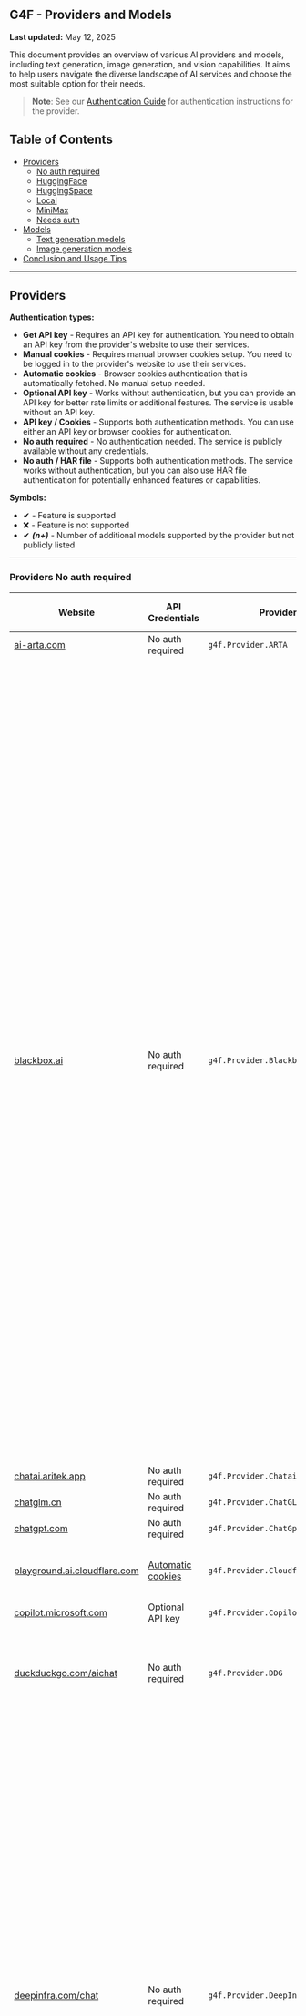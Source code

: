 ## G4F - Providers and Models

**Last updated:** May 12, 2025

This document provides an overview of various AI providers and models, including text generation, image generation, and vision capabilities. It aims to help users navigate the diverse landscape of AI services and choose the most suitable option for their needs.

> **Note**: See our [Authentication Guide](authentication.md) for authentication instructions for the provider.

## Table of Contents
  - [Providers](#providers)
    - [No auth required](#providers-not-needs-auth)
    - [HuggingFace](#providers-huggingface)
    - [HuggingSpace](#providers-huggingspace)
    - [Local](#providers-local)
    - [MiniMax](#providers-minimax)
    - [Needs auth](#providers-needs-auth)
  - [Models](#models)
    - [Text generation models](#text-generation-models)
    - [Image generation models](#image-generation-models)
  - [Conclusion and Usage Tips](#conclusion-and-usage-tips)

---
## Providers
**Authentication types:**
- **Get API key** - Requires an API key for authentication. You need to obtain an API key from the provider's website to use their services.
- **Manual cookies** - Requires manual browser cookies setup. You need to be logged in to the provider's website to use their services.
- **Automatic cookies** - Browser cookies authentication that is automatically fetched. No manual setup needed.
- **Optional API key** - Works without authentication, but you can provide an API key for better rate limits or additional features. The service is usable without an API key.
- **API key / Cookies** - Supports both authentication methods. You can use either an API key or browser cookies for authentication.
- **No auth required** - No authentication needed. The service is publicly available without any credentials.
- **No auth / HAR file** - Supports both authentication methods. The service works without authentication, but you can also use HAR file authentication for potentially enhanced features or capabilities.

**Symbols:**
- ✔ - Feature is supported
- ❌ - Feature is not supported
- ✔ _**(n+)**_ - Number of additional models supported by the provider but not publicly listed

---
### Providers No auth required
| Website | API Credentials | Provider | Text generation | Image generation | Audio generation | Video generation | Vision (Image Upload) | Status |
|----------|-------------|--------------|---------------|--------|--------|------|------|------|
|[ai-arta.com](https://ai-arta.com)|No auth required|`g4f.Provider.ARTA`|❌|`flux` _**(16+)**_|❌|❌|❌|![](https://img.shields.io/badge/Active-brightgreen)|
|[blackbox.ai](https://www.blackbox.ai)|No auth required|`g4f.Provider.Blackbox`|`blackboxai, o3-mini, gpt-4, gpt-4o, gpt-4o-mini, gpt-4.1-nano, claude-3.7-sonnet, claude-3.5-sonnet, deepseek-r1, deepseek-r1-zero, deepseek-r1-distill-llama-70b, deepseek-r1-distill-qwen-14b, deepseek-r1-distill-qwen-32b, reka-flash, gemini-2.0-flash, gemma-2-9b, gemma-3-12b, gemma-3-1b, gemma-3-27b, gemma-3-4b, llama-3.2-11b, llama-3.2-1b, llama-3.2-3b, llama-3.3-70b, llama-3.1-8b, llama-4-scout, llama-4-maverick, nemotron-49b, nemotron-253b, mistral-7b, mistral-small-24b, mistral-nemo, mistral-small-3.1-24b, qwen-2.5-72b, qwen-2.5-7b, qwen-2.5-coder-32b, qwen-2.5-vl-3b, qwen-2.5-vl-7b, qwen-2.5-vl-32b, qwen-2.5-vl-72b, qwq-32b, qwq-32b-preview, qwq-32b-arliai, deepcoder-14b, deephermes-3-8b, dolphin-3.0-24b, dolphin-3.0-r1-24b, kimi-vl-a3b-thinking, molmo-7b, moonlight-16b, qwerky-72b`|❌|❌|❌|`blackboxai, gpt-4o, o3-mini`|![](https://img.shields.io/badge/Active-brightgreen)|
|[chatai.aritek.app](https://chatai.aritek.app)|No auth required|`g4f.Provider.Chatai`|`gpt-4o-mini`|❌|❌|❌|❌|![](https://img.shields.io/badge/Active-brightgreen)|
|[chatglm.cn](https://chatglm.cn)|No auth required|`g4f.Provider.ChatGLM`|`glm-4`|❌|❌|❌|❌|![](https://img.shields.io/badge/Active-brightgreen)|
|[chatgpt.com](https://chatgpt.com)|No auth required|`g4f.Provider.ChatGpt`|✔ _**(7+)**_|❌|❌|❌|❌|![Error](https://img.shields.io/badge/HTTPError-f48d37)|
|[playground.ai.cloudflare.com](https://playground.ai.cloudflare.com)|[Automatic cookies](https://playground.ai.cloudflare.com)|`g4f.Provider.Cloudflare`|`llama-2-7b, llama-3-8b, llama-3.1-8b, llama-3.2-1b, qwen-1.5-7b`|❌|❌|❌|❌|![Error](https://img.shields.io/badge/Active-brightgreen)|
|[copilot.microsoft.com](https://copilot.microsoft.com)|Optional API key|`g4f.Provider.Copilot`|`gpt-4, o1`|❌|❌|❌|❌|![](https://img.shields.io/badge/Active-brightgreen)|
|[duckduckgo.com/aichat](https://duckduckgo.com/aichat)|No auth required|`g4f.Provider.DDG`|`gpt-4. gpt-4o, gpt-4o-mini, llama-3.3-70b, claude-3-haiku, o3-mini, mistral-small-24b`|❌|❌|❌|❌|![](https://img.shields.io/badge/Active-brightgreen)|
|[deepinfra.com/chat](https://deepinfra.com/chat)|No auth required|`g4f.Provider.DeepInfraChat`|`deepseek-prover-v2-671b, qwen-3-235b, qwen-3-30b, qwen-3-32b, qwen-3-14b, llama-4-maverick, llama-4-maverick-17b, llama-4-maverick, llama-4-maverick-17b, phi-4-reasoning-plus, qwq-32b, deepseek-v3-0324, gemma-3-27b, gemma-3-12b, phi-4-multimodal, llama-3.1-8b, llama-3.2-90b, llama-3.3-70b, deepseek-v3, mixtral-small-24b, deepseek-r1-turbo, deepseek-r1, deepseek-r1-distill-llama-70b, deepseek-r1-distill-qwen-32b, phi-4, wizardlm-2-8x22b, qwen-2-72b, dolphin-2.6, dolphin-2.9, airoboros-70b, lzlv-70b, wizardlm-2-7b, mixtral-8x22b`|❌|❌|❌|`llama-3.2-90b, minicpm-2.5`|![](https://img.shields.io/badge/Active-brightgreen)|
|[dynaspark.onrender.com](https://dynaspark.onrender.com)|No auth required|`g4f.Provider.Dynaspark`|`gemini-1.5-flash, gemini-2.0-flash`|❌|❌|❌|`gemini-1.5-flash, gemini-2.0-flash`|![](https://img.shields.io/badge/Active-brightgreen)|
|[chat10.free2gpt.xyz](https://chat10.free2gpt.xyz)|No auth required|`g4f.Provider.Free2GPT`|`gemini-1.5-pro, gemini-1.5-flash`|❌|❌|❌|❌|![](https://img.shields.io/badge/Active-brightgreen)|
|[freegptsnav.aifree.site](https://freegptsnav.aifree.site)|No auth required|`g4f.Provider.FreeGpt`|`gemini-1.5-pro, gemini-1.5-flash`|❌|❌|❌|❌|![](https://img.shields.io/badge/Active-brightgreen)|
|[app.giz.ai/assistant](https://app.giz.ai/assistant)|No auth required|`g4f.Provider.GizAI`|`gemini-1.5-flash`|❌|❌|❌|❌|![](https://img.shields.io/badge/Active-brightgreen)|
|[glider.so](https://glider.so)|No auth required|`g4f.Provider.Glider`|`llama-3.1-70b, llama-3.1-8b, llama-3.2-3b, deepseek-r1`|❌|❌|❌|❌|![](https://img.shields.io/badge/Active-brightgreen)|
|[goabror.uz](https://goabror.uz)|No auth required|`g4f.Provider.Goabror`|`gpt-4`|❌|❌|❌|❌|![](https://img.shields.io/badge/Active-brightgreen)|
|[hailuo.ai](https://www.hailuo.ai)|No auth required|`g4f.Provider.HailuoAI`|`MiniMax` _**(1+)**_|❌|❌|❌|❌|![](https://img.shields.io/badge/Active-brightgreen)|
|[editor.imagelabs.net](editor.imagelabs.net)|No auth required|`g4f.Provider.ImageLabs`|❌|`sdxl-turbo`|❌|❌|❌|![](https://img.shields.io/badge/Active-brightgreen)|
|[huggingface.co/spaces](https://huggingface.co/spaces)|Optional API key|`g4f.Provider.HuggingSpace`|`qvq-72b, qwen-2-72b, qwen-3-235b, qwen-3-32b, qwen-3-30b, qwen-3-14b, qwen-3-4b, qwen-3-1.7b, qwen-3-0.6b, command-a-03-2025, command-r-plus-08-2024, command-r-08-2024, command-r, command-r-plus, command-r7b-12-2024, command-r7b-arabic-02-2025`|`flux-dev, flux-schnell, sd-3.5`|❌|❌|❌|![](https://img.shields.io/badge/Active-brightgreen)|
|[lambda.chat](https://lambda.chat)|No auth required|`g4f.Provider.LambdaChat`|`deepseek-v3, deepseek-r1, hermes-3, hermes-3-405b, nemotron-70b, llama-3.3-70b, qwen-2.5-coder-32b`|❌|❌|❌|❌|![](https://img.shields.io/badge/Active-brightgreen)|
|[liaobots.work](https://liaobots.work)|[Automatic cookies](https://liaobots.work)|`g4f.Provider.Liaobots`|`claude-3.5-sonnet, claude-3.7-sonnet, deepseek-v3, gemini-1.0-pro, gemini-2.0-flash, gemini-2.0-flash-thinking, gemini-2.5-pro, gpt-4-turbo, gpt-4.1, gpt-4.1-mini, gpt-4, gpt-4o, gpt-4o-mini, grok-3, grok-3-r1, o3-mini, qwen-3-235b`|❌|❌|❌|❌|![](https://img.shields.io/badge/Active-brightgreen)|
|[labs.perplexity.ai](https://labs.perplexity.ai)|No auth required|`g4f.Provider.PerplexityLabs`|`sonar, sonar-pro, sonar-reasoning, sonar-reasoning-pro`|❌|❌|❌|❌|![Error](https://img.shields.io/badge/Active-brightgreen)|
|[pi.ai/talk](https://pi.ai/talk)|[Manual cookies](https://pi.ai/talk)|`g4f.Provider.Pi`|`pi`|❌|❌|❌|❌|![Error](https://img.shields.io/badge/Active-brightgreen)|
|[pizzagpt.it](https://www.pizzagpt.it)|No auth required|`g4f.Provider.Pizzagpt`|`gpt-4o-mini`|❌|❌|❌|❌|![](https://img.shields.io/badge/Active-brightgreen)|
|[pollinations.ai](https://pollinations.ai)|No auth required|`g4f.Provider.PollinationsAI`|`gpt-4o-mini, gpt-4.1-mini, gpt-4.1-nano, gpt-4, gpt-4o, gpt-4.1, o4-mini, command-r-plus-08-2024, gemini-2.5-flash, gemini-2.0-flash-thinking, qwen-2.5-coder-32b, llama-3.3-70b, llama-4-scout, llama-4-scout-17b, mistral-small-3.1-24b, deepseek-r1, deepseek-r1-distill-llama-70b, evil, deepseek-r1-distill-qwen-32b, phi-4, qwq-32b, deepseek-v3, deepseek-v3-0324` _**(4+)**_|`flux, flux-pro, flux-dev, flux-schnell, dall-e-3, sdxl-turbo`|`gpt-4o-audio`|❌|`gpt-4o, gpt-4o-mini, o1-mini, o3-mini, o4-mini`|![](https://img.shields.io/badge/Active-brightgreen)|
|[pollinations.ai](https://pollinations.ai)|No auth required|`g4f.Provider.PollinationsImage`|❌|`flux, flux-pro, flux-dev, flux-schnell, dall-e-3, sdxl-turbo`|❌|❌|❌|![](https://img.shields.io/badge/Active-brightgreen)|
|[teach-anything.com](https://www.teach-anything.com)|No auth required|`g4f.Provider.TeachAnything`|`gemini-1.5-pro, gemini-1.5-flash`|❌|❌|❌|❌|![](https://img.shields.io/badge/Active-brightgreen)|
|[chat.typegpt.net](https://chat.typegpt.net)|No auth required|`g4f.Provider.TypeGPT`|`gpt-3.5-turbo, o3-mini, deepseek-r1, deepseek-v3, evil, o1`|❌|❌|❌|`gpt-3.5-turbo, o3-mini`|![](https://img.shields.io/badge/Active-brightgreen)|
|[you.com](https://you.com)|[Manual cookies](https://you.com)|`g4f.Provider.You`|✔|✔|❌|❌|✔|![](https://img.shields.io/badge/Active-brightgreen)|
|[websim.ai](https://websim.ai)|No auth required|`g4f.Provider.Websim`|`gemini-1.5-pro, gemini-1.5-flash`|`flux`|❌|❌|❌|![](https://img.shields.io/badge/Active-brightgreen)|
|[chat9.yqcloud.top](https://chat9.yqcloud.top)|No auth required|`g4f.Provider.Yqcloud`|`gpt-4`|✔|❌|❌|❌|![](https://img.shields.io/badge/Active-brightgreen)|

---
### Providers HuggingFace
| Website | API Credentials | Provider | Text generation | Image generation | Audio generation | Video generation | Vision (Image Upload) | Status |
|----------|-------------|--------------|---------------|--------|--------|------|------|------|
|[huggingface.co/chat](https://huggingface.co/chat)|[Manual cookies](https://huggingface.co/chat)|`g4f.Provider.HuggingChat`|`qwen-2.5-72b, llama-3.3-70b, command-r-plus, deepseek-r1, qwq-32b, nemotron-70b, llama-3.2-11b, mistral-nemo, phi-3.5-mini`|`flux-dev, flux-schnell`|❌|❌|❌|![](https://img.shields.io/badge/Active-brightgreen)|
|[huggingface.co/chat](https://huggingface.co/chat)|[API key / Cookies](https://huggingface.co/settings/tokens)|`g4f.Provider.HuggingFace`|✔ _**(47+)**_|✔ _**(9+)**_|❌|❌|❌|![](https://img.shields.io/badge/Active-brightgreen)|
|[api-inference.huggingface.co](https://api-inference.huggingface.co)|[Get API key](https://huggingface.co/settings/tokens)|`g4f.Provider.HuggingFaceAPI`|✔ _**(9+)**_|✔ _**(2+)**_|❌|❌|✔ _**(1+)**_|![](https://img.shields.io/badge/Active-brightgreen)|

---
### Providers HuggingSpace
| Website | API Credentials | Provider | Text generation | Image generation | Audio generation | Video generation | Vision (Image Upload) | Status |
|----------|-------------|--------------|---------------|--------|--------|------|------|------|
|[black-forest-labs-flux-1-dev.hf.space](https://black-forest-labs-flux-1-dev.hf.space)|[Get API key](https://huggingface.co/settings/tokens)|`g4f.Provider.BlackForestLabs_Flux1Dev`|❌|`flux, flux-dev`|❌|❌|❌|![](https://img.shields.io/badge/Active-brightgreen)|
|[black-forest-labs-flux-1-schnell.hf.space](https://black-forest-labs-flux-1-schnell.hf.space)|[Get API key](https://huggingface.co/settings/tokens)|`g4f.Provider.BlackForestLabs_Flux1Schnell`|❌|`flux, flux-schnell`|❌|❌|❌|![](https://img.shields.io/badge/Active-brightgreen)|
|[cohereforai-c4ai-command.hf.space](https://cohereforai-c4ai-command.hf.space)|[Get API key](https://huggingface.co/settings/tokens)|`g4f.Provider.CohereForAI_C4AI_Command`|`command-a-03-2025, command-r-plus-08-2024, command-r-08-2024, command-r, command-r-plus, command-r7b-12-2024, command-r7b-arabic-02-2025`|❌|❌|❌|❌|![](https://img.shields.io/badge/Active-brightgreen)|
|[huggingface.co/spaces/deepseek-ai/Janus-Pro-7B](https://huggingface.co/spaces/deepseek-ai/Janus-Pro-7B)|[Get API key](https://huggingface.co/settings/tokens)|`g4f.Provider.DeepseekAI_Janus_Pro_7b`|✔|✔|❌|❌|❌|![](https://img.shields.io/badge/Active-brightgreen)|
|[roxky-flux-1-dev.hf.space](https://roxky-flux-1-dev.hf.space)|[Get API key](https://huggingface.co/settings/tokens)|`g4f.Provider.G4F`|✔ _**(1+)**_|✔ _**(4+)**_|❌|❌|✔ _**(1+)**_|![](https://img.shields.io/badge/Active-brightgreen)|
|[microsoft-phi-4-multimodal.hf.space](https://microsoft-phi-4-multimodal.hf.space)|[Get API key](https://huggingface.co/settings/tokens)|`g4f.Provider.Microsoft_Phi_4`|`phi-4`|❌|❌|❌|`phi-4`|![](https://img.shields.io/badge/Active-brightgreen)|
|[qwen-qvq-72b-preview.hf.space](https://qwen-qvq-72b-preview.hf.space)|[Get API key](https://huggingface.co/settings/tokens)|`g4f.Provider.Qwen_QVQ_72B`|`qvq-72b`|❌|❌|❌|❌|![](https://img.shields.io/badge/Active-brightgreen)|
|[qwen-qwen2-5.hf.space](https://qwen-qwen2-5.hf.space)|[Get API key](https://huggingface.co/settings/tokens)|`g4f.Provider.Qwen_Qwen_2_5`|`qwen-2.5`|❌|❌|❌|❌|![](https://img.shields.io/badge/Active-brightgreen)|
|[qwen-qwen2-5-1m-demo.hf.space](https://qwen-qwen2-5-1m-demo.hf.space)|[Get API key](https://huggingface.co/settings/tokens)|`g4f.Provider.Qwen_Qwen_2_5M`|`qwen-2.5-1m`|❌|❌|❌|❌|![](https://img.shields.io/badge/Active-brightgreen)|
|[qwen-qwen2-5-max-demo.hf.space](https://qwen-qwen2-5-max-demo.hf.space)|[Get API key](https://huggingface.co/settings/tokens)|`g4f.Provider.Qwen_Qwen_2_5_Max`|`qwen-2-5-max`|❌|❌|❌|❌|![](https://img.shields.io/badge/Active-brightgreen)|
|[qwen-qwen2-72b-instruct.hf.space](https://qwen-qwen2-72b-instruct.hf.space)|[Get API key](https://huggingface.co/settings/tokens)|`g4f.Provider.Qwen_Qwen_2_72B`|`qwen-2-72b`|❌|❌|❌|❌|![](https://img.shields.io/badge/Active-brightgreen)|
|[qwen-qwen2-72b-instruct.hf.space](https://qwen-qwen2-72b-instruct.hf.space)|[Get API key](https://huggingface.co/settings/tokens)|`g4f.Provider.Qwen_Qwen_3`|`qwen-3-235b, qwen-3-32b, qwen-3-30b, qwen-3-14b, qwen-3-4b, qwen-3-1.7b, qwen-3-0.6b`|❌|❌|❌|❌|![](https://img.shields.io/badge/Active-brightgreen)|
|[stabilityai-stable-diffusion-3-5-large.hf.space](https://stabilityai-stable-diffusion-3-5-large.hf.space)|[Get API key](https://huggingface.co/settings/tokens)|`g4f.Provider.StabilityAI_SD35Large`|❌|`sd-3.5`|❌|❌|❌|![](https://img.shields.io/badge/Active-brightgreen)|
|[voodoohop-flux-1-schnell.hf.space](https://voodoohop-flux-1-schnell.hf.space)|[Get API key](https://huggingface.co/settings/tokens)|`g4f.Provider.Voodoohop_Flux1Schnell`|❌|`flux, flux-schnell`|❌|❌|❌|![](https://img.shields.io/badge/Active-brightgreen)|

### Providers Local
| Website | API Credentials | Provider | Text generation | Image generation | Audio generation | Video generation | Vision (Image Upload) | Status |
|----------|-------------|--------------|---------------|--------|--------|------|------|------|
|[]( )|No auth required|`g4f.Provider.Local`|✔|❌|❌|❌|❌|![](https://img.shields.io/badge/Active-brightgreen)|
|[ollama.com](https://ollama.com)|No auth required|`g4f.Provider.Ollama`|✔|❌|❌|❌|❌|![](https://img.shields.io/badge/Active-brightgreen)|

---
### Providers MiniMax
| Website | API Credentials | Provider | Text generation | Image generation | Audio generation | Video generation | Vision (Image Upload) | Status |
|----------|-------------|--------------|---------------|--------|--------|------|------|------|
|[hailuo.ai/chat](https://www.hailuo.ai/chat)|[Get API key](https://intl.minimaxi.com/user-center/basic-information/interface-key)|`g4f.Provider.MiniMax`|`MiniMax`  _**(1+)**_|❌|❌|❌|❌|![](https://img.shields.io/badge/Active-brightgreen)|

---
### Providers Needs Auth
| Website | API Credentials | Provider | Text generation | Image generation | Audio generation | Video generation | Vision (Image Upload) | Status |
|----------|-------------|--------------|---------------|--------|--------|------|------|------|
|[console.anthropic.com](https://console.anthropic.com)|[Get API key](https://console.anthropic.com/settings/keys)|`g4f.Provider.Anthropic`|✔ _**(8+)**_|❌|❌|❌|❌|![](https://img.shields.io/badge/Active-brightgreen)|
|[bing.com/images/create](https://www.bing.com/images/create)|[Manual cookies](https://www.bing.com)|`g4f.Provider.BingCreateImages`|❌|`dall-e-3`|❌|❌|❌|![](https://img.shields.io/badge/Active-brightgreen)|
|[blackbox.ai](https://www.blackbox.ai)|[Manual cookies](https://www.blackbox.ai)|`g4f.Provider.BlackboxPro`|✔|✔|❌|❌|✔|![](https://img.shields.io/badge/Active-brightgreen)|
|[cablyai.com/chat](https://cablyai.com/chat)|[Get API key](https://cablyai.com)|`g4f.Provider.CablyAI`|✔|✔|❌|❌|✔|![](https://img.shields.io/badge/Active-brightgreen)|
|[inference.cerebras.ai](https://inference.cerebras.ai/)|[Get API key](https://cloud.cerebras.ai)|`g4f.Provider.Cerebras`|✔ _**(3+)**_|❌|❌|❌|❌|![](https://img.shields.io/badge/Active-brightgreen)|
|[copilot.microsoft.com](https://copilot.microsoft.com)|[Manual cookies](https://copilot.microsoft.com)|`g4f.Provider.CopilotAccount`|✔ _**(1+)**_|✔ _**(1+)**_|❌|❌|✔ _**(1+)**_|![](https://img.shields.io/badge/Active-brightgreen)|
|[deepinfra.com](https://deepinfra.com)|[Get API key](https://deepinfra.com/dash/api_keys)|`g4f.Provider.DeepInfra`|✔ _**(17+)**_|✔ _**(6+)**_|❌|❌|❌|![](https://img.shields.io/badge/Active-brightgreen)|
|[platform.deepseek.com](https://platform.deepseek.com)|[Get API key](https://platform.deepseek.com/api_keys)|`g4f.Provider.DeepSeek`|✔ _**(1+)**_|❌|❌|❌|❌|![](https://img.shields.io/badge/Active-brightgreen)|
|[gemini.google.com](https://gemini.google.com)|[Manual cookies](https://gemini.google.com)|`g4f.Provider.Gemini`|`gemini-2.0`|`gemini-2.0`|❌|❌|`gemini-2.0`|![](https://img.shields.io/badge/Active-brightgreen)|
|[ai.google.dev](https://ai.google.dev)|[Get API key](https://aistudio.google.com/u/0/apikey)|`g4f.Provider.GeminiPro`|`gemini-1.5-flash, gemini-1.5-pro, gemini-2.0-flash`|❌|❌|❌|`gemini-1.5-pro`|![](https://img.shields.io/badge/Active-brightgreen)|
|[developers.sber.ru/gigachat](https://developers.sber.ru/gigachat)|[Manual cookies](https://developers.sber.ru/gigachat)|`g4f.Provider.GigaChat`|✔ _**(6+)**_|❌|❌|❌|❌|![](https://img.shields.io/badge/Active-brightgreen)|
|[github.com/copilot](https://github.com/copilot)|[Manual cookies](https://github.com/copilot)|`g4f.Provider.GithubCopilot`|✔ _**(4+)**_|❌|❌|❌|❌|![](https://img.shields.io/badge/Active-brightgreen)|
|[glhf.chat](https://glhf.chat)|[Get API key](https://glhf.chat/user-settings/api)|`g4f.Provider.GlhfChat`|✔ _**(22+)**_|❌|❌|❌|❌|![](https://img.shields.io/badge/Active-brightgreen)|
|[console.groq.com/playground](https://console.groq.com/playground)|[Get API key](https://console.groq.com/keys)|`g4f.Provider.Groq`|✔ _**(18+)**_|❌|❌|❌|✔|![](https://img.shields.io/badge/Active-brightgreen)|
|[meta.ai](https://www.meta.ai)|[Manual cookies](https://www.meta.ai)|`g4f.Provider.MetaAI`|`meta-ai`|❌|❌|❌|❌|![](https://img.shields.io/badge/Active-brightgreen)|
|[meta.ai](https://www.meta.ai)|[Manual cookies](https://www.meta.ai)|`g4f.Provider.MetaAIAccount`|❌|`meta-ai`|❌|❌|❌|![](https://img.shields.io/badge/Active-brightgreen)|
|[designer.microsoft.com](https://designer.microsoft.com)|[Manual cookies](https://designer.microsoft.com)|`g4f.Provider.MicrosoftDesigner`|❌|`dall-e-3`|❌|❌|❌|![](https://img.shields.io/badge/Active-brightgreen)|
|[platform.openai.com](https://platform.openai.com)|[Get API key](https://platform.openai.com/settings/organization/api-keys)|`g4f.Provider.OpenaiAPI`|✔|❌|❌|❌|❌|![](https://img.shields.io/badge/Active-brightgreen)|
|[chatgpt.com](https://chatgpt.com)|[Manual cookies](https://chatgpt.com)|`g4f.Provider.OpenaiChat`|`gpt-4o, gpt-4o-mini, gpt-4` _**(8+)**_|✔ _**(1)**_|❌|❌|✔ _**(8+)**_|![](https://img.shields.io/badge/Active-brightgreen)|
|[perplexity.ai](https://www.perplexity.ai)|[Get API key](https://www.perplexity.ai/settings/api)|`g4f.Provider.PerplexityApi`|✔ _**(6+)**_|❌|❌|❌|❌|![](https://img.shields.io/badge/Active-brightgreen)|
|[chatgpt.com](https://chatgpt.com)|[Manual cookies](https://chatgpt.com)|`g4f.Provider.OpenaiChat`|`gpt-4o, gpt-4o-mini, gpt-4` _**(8+)**_|✔ _**(1)**_|❌|❌|✔ _**(8+)**_|![](https://img.shields.io/badge/Active-brightgreen)|
|[perplexity.ai](https://www.perplexity.ai)|[Get API key](https://www.perplexity.ai/settings/api)|`g4f.Provider.PerplexityApi`|✔ _**(6+)**_|❌|❌|❌|❌|![](https://img.shields.io/badge/Active-brightgreen)|
|[chat.reka.ai](https://chat.reka.ai)|[Manual cookies](https://chat.reka.ai)|`g4f.Provider.Reka`|`reka-core`|✔|❌|❌|❌|![](https://img.shields.io/badge/Active-brightgreen)|
|[replicate.com](https://replicate.com)|[Get API key](https://replicate.com/account/api-tokens)|`g4f.Provider.Replicate`|✔ _**(1+)**_|❌|❌|❌|❌|![](https://img.shields.io/badge/Active-brightgreen)|
|[beta.theb.ai](https://beta.theb.ai)|[Get API key](https://beta.theb.ai)|`g4f.Provider.ThebApi`|✔ _**(21+)**_|❌|❌|❌|❌|![](https://img.shields.io/badge/Active-brightgreen)|
|[whiterabbitneo.com](https://www.whiterabbitneo.com)|[Manual cookies](https://www.whiterabbitneo.com)|`g4f.Provider.WhiteRabbitNeo`|✔|❌|❌|❌|❌|![](https://img.shields.io/badge/Active-brightgreen)|
|[console.x.ai](https://console.x.ai)|[Get API key](https://console.x.ai)|`g4f.Provider.xAI`|✔|❌|❌|❌|❌|![](https://img.shields.io/badge/Active-brightgreen)|

---
## Models

### Text generation models
| Model | Base Provider | Providers | Website |
|-------|---------------|-----------|---------|
|gpt-3.5-turbo|OpenAI|0+ Providers|[platform.openai.com](https://platform.openai.com/docs/engines/gpt-3.5-turbo)|
|gpt-4|OpenAI|7+ Providers|[platform.openai.com](https://platform.openai.com/docs/models/gpt-4-turbo-and-gpt-4)|
|gpt-4.1-nano|OpenAI|2+ Providers|[platform.openai.com](https://platform.openai.com/docs/models/gpt-4.1-nano)|
|gpt-4o|OpenAI|4+ Providers|[platform.openai.com](https://platform.openai.com/docs/models/gpt-4o)|
|gpt-4o-mini|OpenAI|7+ Providers|[platform.openai.com](https://platform.openai.com/docs/models/gpt-4o-mini)|
|gpt-4.1|OpenAI|2+ Providers|[openai.com](https://openai.com/index/gpt-4-1/)|
|gpt-4.1-mini|OpenAI|2+ Providers|[openai.com](https://openai.com/index/gpt-4-1/)|
|gpt-4.1-nano|OpenAI|2+ Providers|[openai.com](https://openai.com/index/gpt-4-1/)|
|o1|OpenAI|2+ Providers|[openai.com](https://openai.com/index/introducing-openai-o1-preview/)|
|o1-mini|OpenAI|1+ Providers|[openai.com](https://openai.com/index/openai-o1-mini-advancing-cost-efficient-reasoning/)|
|o3-mini|OpenAI|3+ Providers|[openai.com](https://openai.com/index/openai-o3-mini/)|
|o4-mini|OpenAI|1+ Providers|[openai.com](https://openai.com/)|
|meta-ai|Meta|1+ Providers|[ai.meta.com](https://ai.meta.com/)|
|llama-2-7b|Meta Llama|1+ Providers|[huggingface.co](https://huggingface.co/meta-llama/Llama-2-7b)|
|llama-3-8b|Meta Llama|1+ Providers|[ai.meta.com](https://ai.meta.com/blog/meta-llama-3/)|
|llama-3.1-8b|Meta Llama|3+ Providers|[ai.meta.com](https://ai.meta.com/blog/meta-llama-3-1/)|
|llama-3.2-1b|Meta Llama|2+ Providers|[huggingface.co](https://huggingface.co/meta-llama/Llama-3.2-1B)|
|llama-3.2-3b|Meta Llama|1+ Providers|[huggingface.co](https://huggingface.co/meta-llama/Llama-3.2-3B)|
|llama-3.2-11b|Meta Llama|3+ Providers|[ai.meta.com](https://ai.meta.com/blog/llama-3-2-connect-2024-vision-edge-mobile-devices/)|
|llama-3.2-90b|Meta Llama|1+ Providers|[huggingface.co](https://huggingface.co/meta-llama/Llama-3.2-90B-Vision)|
|llama-3.3-70b|Meta Llama|7+ Providers|[ai.meta.com](https://ai.meta.com/blog/llama-3-3/)|
|llama-4-scout|Meta Llama|3+ Providers|[llama.com](https://www.llama.com/models/llama-4/)|
|llama-4-scout-17b|Meta Llama|2+ Providers|[llama.com](https://www.llama.com/models/llama-4/)|
|llama-4-maverick|Meta Llama|2+ Providers|[llama.com](https://www.llama.com/models/llama-4/)|
|llama-4-maverick-17b|Meta Llama|1+ Providers|[huggingface.co](https://huggingface.co/meta-llama/Llama-4-Maverick-17B-128E-Instruct-FP8)|
|mixtral-8x22b|Mistral|1+ Providers|[huggingface.co](https://huggingface.co/mistralai/Mixtral-8x22B-Instruct-v0.1)|
|mistral-nemo|Mistral|3+ Providers|[huggingface.co](https://huggingface.co/mistralai/Mistral-Nemo-Instruct-2407)|
|mistral-small-24b|Mistral|3+ Providers|[huggingface.co](https://huggingface.co/mistralai/Mistral-Small-24B-Instruct-2501)|
|mistral-small-3.1-24b|Mistral|2+ Providers|[huggingface.co](https://huggingface.co/mistralai/Mistral-Small-3.1-24B-Instruct-2503)|
|hermes-3|NousResearch|1+ Providers|[huggingface.co](https://huggingface.co/NousResearch/Hermes-3-Llama-3.1-405B-FP8)|
|hermes-3-405b|NousResearch|1+ Providers|[huggingface.co](https://huggingface.co/NousResearch/Hermes-3-Llama-3.1-405B-FP8)|
|deephermes-3-8b|NousResearch|1+ Providers|[huggingface.co](https://huggingface.co/NousResearch/DeepHermes-3-Llama-3-8B-Preview)|
|phi-3.5-mini|Microsoft|1+ Providers|[huggingface.co](https://huggingface.co/microsoft/Phi-3.5-mini-instruct)|
|phi-4|Microsoft|3+ Providers|[techcommunity.microsoft.com](https://techcommunity.microsoft.com/blog/aiplatformblog/introducing-phi-4-microsoft%E2%80%99s-newest-small-language-model-specializing-in-comple/4357090)|
|phi-4-multimodal|Microsoft|2+ Providers|[huggingface.co](https://huggingface.co/microsoft/Phi-4-multimodal-instruct)|
|phi-4-reasoning-plus|Microsoft|1+ Providers|[huggingface.co](https://huggingface.co/microsoft/Phi-4-reasoning-plus)|
|wizardlm-2-7b|Microsoft|1+ Providers|[wizardlm.github.io](https://wizardlm.github.io/WizardLM2/)|
|wizardlm-2-8x22b|Microsoft|1+ Providers|[wizardlm.github.io](https://wizardlm.github.io/WizardLM2/)|
|gemini-1.0-pro|Google DeepMind|1+ Providers|[deepmind.google](https://deepmind.google/technologies/gemini/pro/)|
|gemini-1.5-flash|Google DeepMind|6+ Providers|[deepmind.google](https://deepmind.google/technologies/gemini/flash/)|
|gemini-1.5-pro|Google DeepMind|5+ Providers|[deepmind.google](https://deepmind.google/technologies/gemini/pro/)|
|gemini-2.0|Google DeepMind|1+ Providers|[deepmind.google](http://deepmind.google/technologies/gemini/)|
|gemini-2.0-flash|Google DeepMind|5+ Providers|[deepmind.google](https://deepmind.google/technologies/gemini/flash/)|
|gemini-2.0-flash-thinking|Google DeepMind|3+ Providers|[ai.google.dev](https://ai.google.dev/gemini-api/docs/thinking-mode)|
|gemini-2.0-pro|Google DeepMind|1+ Providers|[deepmind.google](https://deepmind.google/technologies/gemini/flash-thinking/)|
|gemini-2.5-flash|Google DeepMind|1+ Providers|[deepmind.google](https://deepmind.google/technologies/gemini/)|
|gemini-2.5-pro|Google DeepMind|1+ Providers|[deepmind.google](https://deepmind.google/technologies/gemini/)|
|gemma-2-9b|Google DeepMind|1+ Providers|[huggingface.co](https://huggingface.co/google/gemma-2-9b)|
|gemma-3-12b|Google DeepMind|2+ Providers|[huggingface.co](https://huggingface.co/google/gemma-3-12b-it)|
|gemma-3-1b|Google DeepMind|1+ Providers|[huggingface.co](https://huggingface.co/google/gemma-3-1b-it)|
|gemma-3-27b|Google DeepMind|2+ Providers|[huggingface.co](https://huggingface.co/google/gemma-3-27b-it)|
|gemma-3-4b|Google DeepMind|1+ Providers|[huggingface.co](https://huggingface.co/google/gemma-3-4b-it)|
|claude-3-haiku|Anthropic|1+ Providers|[anthropic.com](https://www.anthropic.com/news/claude-3-haiku)|
|claude-3-sonnet|Anthropic|1+ Providers|[anthropic.com](https://www.anthropic.com/news/claude-3-family)|
|claude-3-opus|Anthropic|1+ Providers|[anthropic.com](https://www.anthropic.com/news/claude-3-family)|
|claude-3.5-sonnet|Anthropic|2+ Providers|[anthropic.com](https://www.anthropic.com/news/claude-3-5-sonnet)|
|claude-3.7-sonnet|Anthropic|2+ Providers|[anthropic.com](https://www.anthropic.com/claude/sonnet)|
|claude-3.7-sonnet-thinking|Anthropic|1+ Providers|[anthropic.com](https://www.anthropic.com/claude/sonnet)|
|reka-core|Reka AI|1+ Providers|[reka.ai](https://www.reka.ai/ourmodels)|
|reka-flash|Reka AI|1+ Providers|[reka.ai](https://www.reka.ai/)|
|blackboxai|Blackbox AI|1+ Providers|[docs.blackbox.chat](https://docs.blackbox.chat/blackbox-ai-1)|
|command-a-03-2025|CohereForAI|1+ Providers|[huggingface.co](https://huggingface.co/CohereLabs/c4ai-command-a-03-2025)|
|command-r-plus-08-2024|CohereForAI|2+ Providers|[huggingface.co](https://huggingface.co/CohereLabs/c4ai-command-r-plus-08-2024)|
|command-r-08-2024|CohereForAI|1+ Providers|[huggingface.co](https://huggingface.co/CohereForAI/c4ai-command-r-08-2024/blob/main/README.md)|
|command-r|CohereForAI|1+ Providers|[docs.cohere.com](https://docs.cohere.com/v2/docs/command-r-plus)|
|command-r-plus|CohereForAI|2+ Providers|[huggingface.co](https://huggingface.co/CohereForAI/c4ai-command-r-plus)|
|command-r7b-12-2024|CohereForAI|1+ Providers|[huggingface.co](https://huggingface.co/CohereLabs/c4ai-command-r7b-12-2024/blob/main/README.md)|
|command-r7b-arabic-02-2025|CohereForAI|1+ Providers|[huggingface.co](https://huggingface.co/CohereLabs/c4ai-command-r7b-arabic-02-2025)|
|qwen-1.5-7b|Qwen|1+ Providers|[huggingface.co](https://huggingface.co/Qwen/Qwen1.5-7B)|
|qwen-2-72b|Qwen|2+ Providers|[huggingface.co](https://huggingface.co/Qwen/Qwen2-72B)|
|qwen-2-vl-7b|Qwen|1+ Providers|[huggingface.co](https://huggingface.co/Qwen/Qwen2-VL-7B)|
|qwen-2.5-7b|Qwen|1+ Providers|[huggingface.co](https://huggingface.co/Qwen/Qwen2.5-7B)|
|qwen-2.5-72b|Qwen|1+ Providers|[huggingface.co](https://huggingface.co/Qwen/Qwen2.5-72B-Instruct)|
|qwen-2.5-coder-32b|Qwen|4+ Providers|[huggingface.co](https://huggingface.co/Qwen/Qwen2.5-Coder-32B)|
|qwen-2.5-1m|Qwen|1+ Providers|[huggingface.co](https://huggingface.co/Qwen/Qwen2.5-1M-Demo)|
|qwen-2-5-max|Qwen|1+ Providers|[qwen-ai.com](https://www.qwen-ai.com/2-5-max/)|
|qwen-2.5-vl-3b|Qwen|1+ Providers|[huggingface.co](https://huggingface.co/Qwen/Qwen2.5-VL-32B-Instruct)|
|qwen-2.5-vl-7b|Qwen|1+ Providers|[huggingface.co](https://huggingface.co/Qwen/Qwen2.5-VL-7B-Instruct)|
|qwen-2.5-vl-32b|Qwen|1+ Providers|[huggingface.co](https://huggingface.co/Qwen/Qwen2.5-VL-32B-Instruct)|
|qwen-2.5-vl-72b|Qwen|1+ Providers|[huggingface.co](https://huggingface.co/Qwen/Qwen2.5-VL-72B-Instruct)|
|qwen-3-235b|Qwen|3+ Providers|[huggingface.co](https://huggingface.co/Qwen/Qwen3-235B-A22B)|
|qwen-3-32b|Qwen|2+ Providers|[huggingface.co](https://huggingface.co/Qwen/Qwen3-32B)|
|qwen-3-30b|Qwen|2+ Providers|[huggingface.co](https://huggingface.co/Qwen/Qwen3-30B-A3B)|
|qwen-3-14b|Qwen|2+ Providers|[qwenlm.github.io](https://qwenlm.github.io/blog/qwen3/)|
|qwen-3-4b|Qwen|1+ Providers|[huggingface.co](https://huggingface.co/Qwen/Qwen3-4B-Base)|
|qwen-3-1.7b|Qwen|1+ Providers|[qwenlm.github.io](https://qwenlm.github.io/blog/qwen3/)|
|qwen-3-0.6b|Qwen|1+ Providers|[huggingface.co](https://huggingface.co/Qwen/Qwen3-0.6B)|
|qwq-32b|Qwen|4+ Providers|[huggingface.co](https://huggingface.co/Qwen/QwQ-32B-Preview)|
|qwq-32b-preview|Qwen|1+ Providers|[huggingface.co](https://huggingface.co/Qwen/QwQ-32B-Preview)|
|qwq-32b-arliai|Qwen|1+ Providers|[huggingface.co](https://huggingface.co/bartowski/ArliAI_QwQ-32B-ArliAI-RpR-v1-GGUF)|
|qvq-72b|Qwen|1+ Providers|[huggingface.co](https://huggingface.co/Qwen/QVQ-72B-Preview)|
|pi|Inflection|1+ Providers|[inflection.ai](https://inflection.ai/blog/inflection-2-5)|
|deepseek-v3|DeepSeek|4+ Providers|[api-docs.deepseek.com](https://api-docs.deepseek.com/news/news250120)|
|deepseek-r1|DeepSeek|7+ Providers|[api-docs.deepseek.com](https://api-docs.deepseek.com/news/news250120)|
|deepseek-r1-zero|DeepSeek|1+ Providers|[huggingface.co](https://huggingface.co/deepseek-ai/DeepSeek-R1-Zero)|
|deepseek-r1-turbo|DeepSeek|1+ Providers|[huggingface.co](https://huggingface.co/deepseek-ai/DeepSeek-R1)|
|deepseek-r1-distill-llama-70b|DeepSeek|3+ Providers|[huggingface.co](https://huggingface.co/deepseek-ai/DeepSeek-R1-Distill-Llama-70B)|
|deepseek-r1-distill-qwen-14b|DeepSeek|1+ Providers|[huggingface.co](https://huggingface.co/deepseek-ai/DeepSeek-R1-Distill-Qwen-14B)|
|deepseek-r1-distill-qwen-32b|DeepSeek|3+ Providers|[huggingface.co](https://huggingface.co/deepseek-ai/DeepSeek-R1-Distill-Qwen-32B)|
|deepseek-prover-v2-671b|DeepSeek|1+ Providers|[github.com/deepseek-ai](https://github.com/deepseek-ai/DeepSeek-Prover-V2)|
|deepseek-v3-0324|DeepSeek|2+ Providers|[huggingface.co](https://huggingface.co/deepseek-ai/DeepSeek-V3-0324)|
|janus-pro-7b|DeepSeek|1+ Providers|[api-docs.deepseek.com](https://api-docs.deepseek.com/docs/janus-pro-7b)|
|grok-3|x.ai|2+ Providers|[x.ai](https://x.ai/blog/grok-3)|
|grok-3-r1|x.ai|2+ Providers|[x.ai](https://x.ai/blog/grok-3)|
|grok-3-reason|x.ai|1+ Providers|[x.ai](https://x.ai/news/grok-3)|
|sonar|Perplexity AI|1+ Providers|[sonar.perplexity.ai](https://sonar.perplexity.ai/)|
|sonar-pro|Perplexity AI|1+ Providers|[sonar.perplexity.ai](https://sonar.perplexity.ai/)|
|sonar-reasoning|Perplexity AI|1+ Providers|[sonar.perplexity.ai](https://sonar.perplexity.ai/)|
|sonar-reasoning-pro|Perplexity AI|1+ Providers|[sonar.perplexity.ai](https://sonar.perplexity.ai/)|
|r1-1776|Perplexity AI|1+ Providers|[perplexity.ai](https://www.perplexity.ai/hub/blog/open-sourcing-r1-1776)|
|nemotron-70b|Nvidia|3+ Providers|[build.nvidia.com](https://build.nvidia.com/nvidia/llama-3_1-nemotron-70b-instruct)|
|glm-4|THUDM|1+ Providers|[github.com/THUDM](https://github.com/THUDM/GLM-4)|
|mini_max|MiniMax|1+ Providers|[hailuo.ai](https://www.hailuo.ai/)|
|dolphin-2.6|Cognitive Computations|1+ Providers|[huggingface.co](https://huggingface.co/cognitivecomputations/dolphin-2.6-mixtral-8x7b)|
|dolphin-2.9|Cognitive Computations|1+ Providers|[huggingface.co](https://huggingface.co/cognitivecomputations/dolphin-2.9.1-llama-3-70b)|
|dolphin-3.0-24b|Cognitive Computations|1+ Providers|[huggingface.co](https://huggingface.co/cognitivecomputations/Dolphin3.0-Mistral-24B)|
|dolphin-3.0-r1-24b|Cognitive Computations|1+ Providers|[huggingface.co](https://huggingface.co/cognitivecomputations/Dolphin3.0-R1-Mistral-24B)|
|airoboros-70b|DeepInfra|1+ Providers|[huggingface.co](https://huggingface.co/cognitivecomputations/dolphin-2.9.1-llama-3-70b)|
|lzlv-70b|Lizpreciatior|1+ Providers|[huggingface.co](https://huggingface.co/cognitivecomputations/dolphin-2.9.1-llama-3-70b)|
|molmo-7b|Ai2|1+ Providers|[huggingface.co](https://huggingface.co/allenai/Molmo-7B-D-0924)|
|lfm-40b|Liquid AI|1+ Providers|[liquid.ai](https://www.liquid.ai/liquid-foundation-models)|
|deepcoder-14b|Agentica|1+ Providers|[huggingface.co](https://huggingface.co/agentica-org/DeepCoder-14B-Preview)|
|kimi-vl-a3b-thinking|Moonshot AI|1+ Providers|[huggingface.co](https://huggingface.co/moonshotai/Kimi-VL-A3B-Thinking)|
|moonlight-16b|Moonshot AI|1+ Providers|[huggingface.co](https://huggingface.co/moonshotai/Moonlight-16B-A3B-Instruct)|
|qwerky-72b|Featherless Serverless LLM|1+ Providers|[huggingface.co](https://huggingface.co/featherless-ai/Qwerky-72B)|
|evil|Evil Mode - Experimental|2+ Providers|[]( )|

---
### Image generation models
| Model | Base Provider | Providers | Website |
|-------|---------------|-----------|---------|
|sdxl-turbo|Stability AI|2+ Providers|[huggingface.co](https://huggingface.co/stabilityai/sdxl-turbo)|
|sd-3.5|Stability AI|1+ Providers|[huggingface.co](https://huggingface.co/stabilityai/stable-diffusion-3.5-large)|
|flux|Black Forest Labs|4+ Providers|[github.com/black-forest-labs/flux](https://github.com/black-forest-labs/flux)|
|flux-pro|Black Forest Labs|1+ Providers|[huggingface.co](https://huggingface.co/enhanceaiteam/FLUX.1-Pro)|
|flux-dev|Black Forest Labs|4+ Providers|[huggingface.co](https://huggingface.co/black-forest-labs/FLUX.1-dev)|
|flux-schnell|Black Forest Labs|4+ Providers|[huggingface.co](https://huggingface.co/black-forest-labs/FLUX.1-schnell)|
|dall-e-3|OpenAI|5+ Providers|[openai.com](https://openai.com/index/dall-e/)|
|midjourney|Midjourney|1+ Providers|[docs.midjourney.com](https://docs.midjourney.com/docs/model-versions)|

---
### Audio generation models
| Model | Base Provider | Providers | Website |
|-------|---------------|-----------|---------|
|gpt-4o-audio|Stability AI|1+ Providers|[platform.openai.com](https://platform.openai.com/docs/models/gpt-4o-audio)|


## Conclusion and Usage Tips
This document provides a comprehensive overview of various AI providers and models available for text generation, image generation, and vision tasks. **When choosing a provider or model, consider the following factors:**
   1. **Availability**: Check the status of the provider to ensure it's currently active and accessible.
   2. **Model Capabilities**: Different models excel at different tasks. Choose a model that best fits your specific needs, whether it's text generation, image creation, or vision-related tasks.
   3. **Authentication**: Some providers require authentication, while others don't. Consider this when selecting a provider for your project.
   4. **Vision Models**: For tasks requiring image understanding or multimodal interactions, look for providers offering vision models.

Remember to stay updated with the latest developments in the AI field, as new models and providers are constantly emerging and evolving.

---

[Return to Documentation](/)
